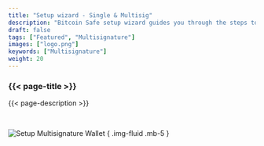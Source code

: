 ```yaml
---
title: "Setup wizard - Single & Multisig"
description: "Bitcoin Safe setup wizard guides you through the steps to create a safe bitcoin wallet"
draft: false
tags: ["Featured", "Multisignature"]
images: ["logo.png"]
keywords: ["Multisignature"]
weight: 20
---
```


### {{< page-title >}} 
{{< page-description >}} 

<br>



![Setup Multisignature Wallet](https://raw.githubusercontent.com/andreasgriffin/bitcoin-safe/refs/heads/main/docs/multisig-setup.gif)
{ .img-fluid .mb-5 }

